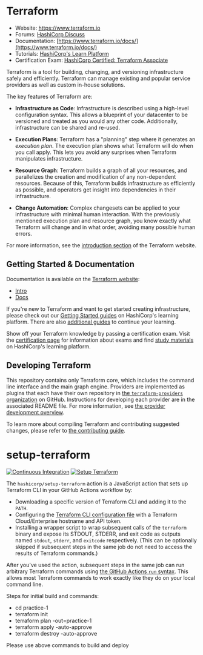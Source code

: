 Terraform
=========

- Website: https://www.terraform.io
- Forums: [HashiCorp Discuss](https://discuss.hashicorp.com/c/terraform-core)
- Documentation: [https://www.terraform.io/docs/](https://www.terraform.io/docs/)
- Tutorials: [HashiCorp's Learn Platform](https://learn.hashicorp.com/terraform)
- Certification Exam: [HashiCorp Certified: Terraform Associate](https://www.hashicorp.com/certification/#hashicorp-certified-terraform-associate)

Terraform is a tool for building, changing, and versioning infrastructure safely and efficiently. Terraform can manage existing and popular service providers as well as custom in-house solutions.

The key features of Terraform are:

- **Infrastructure as Code**: Infrastructure is described using a high-level configuration syntax. This allows a blueprint of your datacenter to be versioned and treated as you would any other code. Additionally, infrastructure can be shared and re-used.

- **Execution Plans**: Terraform has a "planning" step where it generates an *execution plan*. The execution plan shows what Terraform will do when you call apply. This lets you avoid any surprises when Terraform manipulates infrastructure.

- **Resource Graph**: Terraform builds a graph of all your resources, and parallelizes the creation and modification of any non-dependent resources. Because of this, Terraform builds infrastructure as efficiently as possible, and operators get insight into dependencies in their infrastructure.

- **Change Automation**: Complex changesets can be applied to your infrastructure with minimal human interaction. With the previously mentioned execution plan and resource graph, you know exactly what Terraform will change and in what order, avoiding many possible human errors.

For more information, see the [introduction section](http://www.terraform.io/intro) of the Terraform website.

Getting Started & Documentation
-------------------------------
Documentation is available on the [Terraform website](http://www.terraform.io):
  - [Intro](https://www.terraform.io/intro/index.html)
  - [Docs](https://www.terraform.io/docs/index.html)

If you're new to Terraform and want to get started creating infrastructure, please check out our [Getting Started guides](https://learn.hashicorp.com/terraform#getting-started) on HashiCorp's learning platform. There are also [additional guides](https://learn.hashicorp.com/terraform#operations-and-development) to continue your learning.

Show off your Terraform knowledge by passing a certification exam. Visit the [certification page](https://www.hashicorp.com/certification/) for information about exams and find [study materials](https://learn.hashicorp.com/terraform/certification/terraform-associate) on HashiCorp's learning platform.

Developing Terraform
--------------------

This repository contains only Terraform core, which includes the command line interface and the main graph engine. Providers are implemented as plugins that each have their own repository in [the `terraform-providers` organization](https://github.com/terraform-providers) on GitHub. Instructions for developing each provider are in the associated README file. For more information, see [the provider development overview](https://www.terraform.io/docs/plugins/provider.html).

To learn more about compiling Terraform and contributing suggested changes, please refer to [the contributing guide](.github/CONTRIBUTING.md).

# setup-terraform

<p align="left">
  <a href="https://github.com/hashicorp/setup-terraform/actions"><img alt="Continuous Integration" src="https://github.com/hashicorp/setup-terraform/workflows/Continuous%20Integration/badge.svg" /></a>
  <a href="https://github.com/hashicorp/setup-terraform/actions"><img alt="Setup Terraform" src="https://github.com/hashicorp/setup-terraform/workflows/Setup%20Terraform/badge.svg" /></a>
</p>

The `hashicorp/setup-terraform` action is a JavaScript action that sets up Terraform CLI in your GitHub Actions workflow by:

- Downloading a specific version of Terraform CLI and adding it to the `PATH`.
- Configuring the [Terraform CLI configuration file](/docs/commands/cli-config.html) with a Terraform Cloud/Enterprise hostname and API token.
- Installing a wrapper script to wrap subsequent calls of the `terraform` binary and expose its STDOUT, STDERR, and exit code as outputs named `stdout`, `stderr`, and `exitcode` respectively. (This can be optionally skipped if subsequent steps in the same job do not need to access the results of Terraform commands.)

After you've used the action, subsequent steps in the same job can run arbitrary Terraform commands using [the GitHub Actions `run` syntax](https://help.github.com/en/actions/reference/workflow-syntax-for-github-actions#jobsjob_idstepsrun). This allows most Terraform commands to work exactly like they do on your local command line.

Steps for initial build and commands:
- cd practice-1
- terraform init
- terraform plan -out=practice-1
- terraform apply -auto-approve
- terraform destroy -auto-approve

Please use above commands to build and deploy